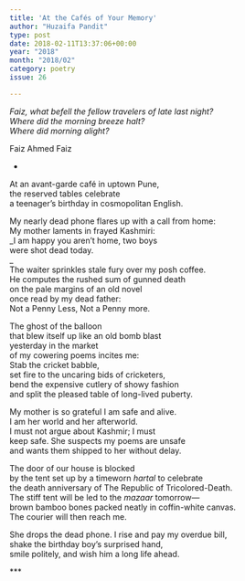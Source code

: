 ```yaml
---
title: 'At the Cafés of Your Memory'
author: "Huzaifa Pandit"
type: post
date: 2018-02-11T13:37:06+00:00
year: "2018"
month: "2018/02"
category: poetry
issue: 26

---
```

_Faiz, what befell the fellow travelers of late last night?  
Where did the morning breeze halt?  
Where did morning alight?_ 

Faiz Ahmed Faiz

*

At an avant-garde café in uptown Pune,  
the reserved tables celebrate  
a teenager’s birthday in cosmopolitan English.

My nearly dead phone flares up with a call from home:  
My mother laments in frayed Kashmiri:  
_I am happy you aren’t home, two boys  
were shot dead today.  
_  
The waiter sprinkles stale fury over my posh coffee.  
He computes the rushed sum of gunned death  
on the pale margins of an old novel  
once read by my dead father:  
Not a Penny Less, Not a Penny more.

The ghost of the balloon  
that blew itself up like an old bomb blast  
yesterday in the market  
of my cowering poems incites me:  
Stab the cricket babble,  
set fire to the uncaring bids of cricketers,  
bend the expensive cutlery of showy fashion  
and split the pleased table of long-lived puberty.

My mother is so grateful I am safe and alive.  
I am her world and her afterworld.  
I must not argue about Kashmir; I must  
keep safe. She suspects my poems are unsafe  
and wants them shipped to her without delay.

The door of our house is blocked  
by the tent set up by a timeworn _hartal_ to celebrate  
the death anniversary of The Republic of Tricolored-Death.  
The stiff tent will be led to the _mazaar_ tomorrow—  
brown bamboo bones packed neatly in coffin-white canvas.  
The courier will then reach me.

She drops the dead phone. I rise and pay my overdue bill,  
shake the birthday boy’s surprised hand,  
smile politely, and wish him a long life ahead.

\***
